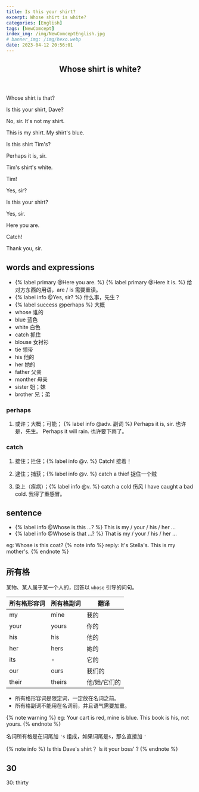 ```yaml
---
title: Is this your shirt?
excerpt: Whose shirt is white?
categories: [English]
tags: [NewComcept]
index_img: /img/NewComceptEnglish.jpg
# banner_img: /img/hexo.webp
date: 2023-04-12 20:56:01
---
```

<article class="the-dialogue">
	<header>
    	<h2>Whose shirt is white?</h2>
    </header>
    <p class="responder" title="Teacher">Whose shirt is that?</p>
    <p class="responder" title="Teacher">Is this your shirt, Dave?</p>
    <p class="sender" title="Dave">No, sir. It's not my shirt.</p>
    <p class="sender" title="Dave">This is my shirt. My shirt's blue.</p>
    <p class="responder" title="Teacher">Is this shirt Tim's?</p>
    <p class="sender" title="Dave">Perhaps it is, sir.</p>
    <p class="sender" title="Dave">Tim's shirt's white.</p>
    <p class="responder" title="Teacher">Tim!</p>
    <p class="sender" title="Tim">Yes, sir?</p>
    <p class="responder" title="Teacher">Is this your shirt?</p>
    <p class="sender" title="Tim">Yes, sir.</p>
    <p class="responder" title="Teacher">Here you are.</p>
    <p class="responder" title="Teacher">Catch!</p>
    <p class="sender" title="Tim">Thank you, sir.</p>
</article>

## words and expressions

- {% label primary @Here you are. %} {% label primary @Here it is. %} 给对方东西的用语，are / is 需要重读。
- {% label info @Yes, sir? %} 什么事，先生？
- {% label success @perhaps %} 大概
- whose 谁的
- blue 蓝色
- white 白色
- catch 抓住
- blouse 女衬衫
- tie 领带
- his 他的
- her 她的
- father 父亲
- monther 母亲
- sister 姐；妹
- brother 兄；弟

### perhaps

1. 或许；大概；可能； {% label info @adv. 副词 %}
Perhaps it is, sir. 也许是，先生。
Perhaps it will rain. 也许要下雨了。

### catch

1. 接住；拦住；{% label info @v. %}
Catch! 接着！

2. 逮住；捕获；{% label info @v. %}
catch a thief 捉住一个贼

3. 染上（疾病）；{% label info @v. %}
catch a cold 伤风
I have caught a bad cold. 我得了重感冒。

## sentence

- {% label info @Whose is this ...? %} This is my / your / his / her ...
- {% label info @Whose is that ...? %} That is my / your / his / her ...

eg: Whose is this coat?
{% note info %}
reply:
It's Stella's.
This is my mother's.
{% endnote %}

## 所有格

某物、某人属于某一个人的，回答以 `whose` 引导的问句。

|  所有格形容词   | 所有格副词  | 翻译 | 
|  ----  | ----  | ----  |
| my  | mine | 我的 |
| your  | yours | 你的 |
| his  | his | 他的 |
| her  | hers | 她的 |
| its  | - | 它的 |
| our  | ours | 我们的 |
| their  | theirs | 他/她/它们的 |

- 所有格形容词是限定词，一定放在名词之前。
- 所有格副词不能用在名词前，并且语气需要加重。

{% note warning %}
eg:
Your cart is red, mine is blue.
This book is his, not yours.
{% endnote %}

名词所有格是在词尾加 `'s` 组成，如果词尾是`s`，那么直接加 `'`

{% note info %}
Is this Dave's shirt？
Is it your boss' ?
{% endnote %}

## 30

30: thirty